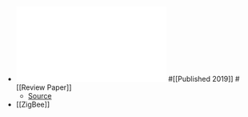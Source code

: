 - ![A survey of EM side-channel attacks and discussion on their case-progressing potential for digital forensics](../assets/1-s2.0-S1742287618303840-main_1732658365926_0.pdf) #[[Published 2019]] #[[Review Paper]]
	- [Source](https://www.sciencedirect.com/science/article/abs/pii/S1742287618303840)
- [[ZigBee]]